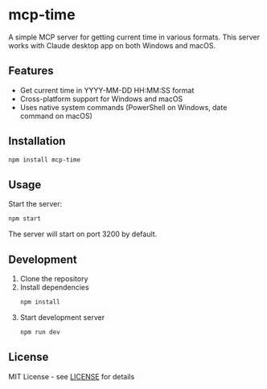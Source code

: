 # mcp-time

A simple MCP server for getting current time in various formats. This server works with Claude desktop app on both Windows and macOS.

## Features

- Get current time in YYYY-MM-DD HH:MM:SS format
- Cross-platform support for Windows and macOS
- Uses native system commands (PowerShell on Windows, date command on macOS)

## Installation

```bash
npm install mcp-time
```

## Usage

Start the server:

```bash
npm start
```

The server will start on port 3200 by default.

## Development

1. Clone the repository
2. Install dependencies
   ```bash
   npm install
   ```
3. Start development server
   ```bash
   npm run dev
   ```

## License

MIT License - see [LICENSE](LICENSE.txt) for details
